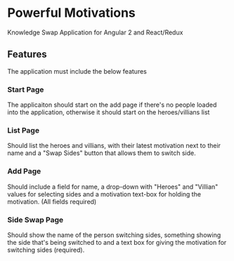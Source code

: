 # Powerful Motivations
Knowledge Swap Application for Angular 2 and React/Redux  
  
## Features
The application must include the below features

### Start Page
The applicaiton should start on the add page if there's no people loaded
into the application, otherwise it should start on the heroes/villians list

### List Page
Should list the heroes and villians, with their latest motivation next to
their name and a "Swap Sides" button that allows them to switch side.

### Add Page
Should include a field for name, a drop-down with "Heroes" and "Villian" values
for selecting sides and a motivation text-box for holding the motivation.
(All fields required)

### Side Swap Page 
Should show the name of the person switching sides, something showing the side
that's being switched to and a text box for giving the motivation for switching
sides (required).
